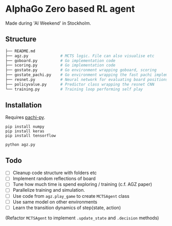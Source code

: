 # AlphaGo Zero based RL agent 
Made during 'AI Weekend' in Stockholm.

## Structure
```python
├── README.md
├── agz.py              # MCTS logic. File can also visualise etc
├── goboard.py          # Go implementation code
├── scoring.py          # Go implementation code
├── gostate.py          # Go environment wrapping goboard, scoring
├── gostate_pachi.py    # Go environment wrapping the fast pachi implementation
├── resnet.py           # Neural network for evaluating board positions
├── policyvalue.py      # Predictor class wrapping the resnet CNN
└── training.py         # Training loop performing self play 
```

## Installation

Requires [pachi-py](https://github.com/openai/pachi-py).
```
pip install numpy
pip install keras
pip install tensorflow

python agz.py
```

## Todo
- [ ] Cleanup code structure with folders etc
- [ ] Implement random reflections of board
- [ ] Tune how much time is spend exploring / training (c.f. AGZ paper)
- [ ] Parallelize training and simulation.
- [ ] Use code from `agz.play_game` to create `MCTSAgent` class 
- [ ] Use same model on other environments
- [ ] Learn the transition dynamics of step(state, action)

(Refactor `MCTSAgent` to implement `.update_state` and `.decision` methods)

